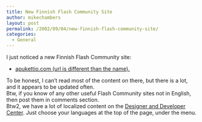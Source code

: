 ```yaml
---
title: New Finnish Flash Community Site
author: mikechambers
layout: post
permalink: /2002/09/04/new-finnish-flash-community-site/
categories:
  - General
---
```



I just noticed a new Finnish Flash Community site:  
  
*   [apukettio.com (url is different than the name).][1]

  
To be honest, I can&#8217;t read most of the content on there, but there is a lot, and it appears to be updated often.  
Btw, if you know of any other useful Flash Community sites not in English, then post them in comments section.  
Btw2, we have a lot of localized content on the [Designer and Developer Center][2]. Just choose your languages at the top of the page, under the menu.

 [1]: http://www.huikuri.com/flash/
 [2]: http://www.macromedia.com/desdev/